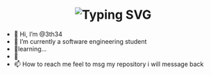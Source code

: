 <div align="center">
    <h1>
        <img src="https://readme-typing-svg.herokuapp.com?font=Jetbrains+mono&size=40&duration=3000&color=33FF33&center=true&vCenter=true&width=435&lines=Hey..+I'm+3th34;This+is..;..my+Github+profile..;" alt="Typing SVG"/>
    </h1>
</div>





- 👋 Hi, I’m @3th34
- 👀 I’m currently a software engineering student
- 🌱learning...
- 💞️ 
- 📫 How to reach me feel to msg my repository i will message back

<!---
3th34/3th34 is a ✨ special ✨ repository because its `README.md` (this file) appears on your GitHub profile.
You can click the Preview link to take a look at your changes.
--->
